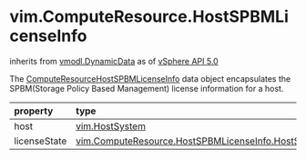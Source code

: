 vim.ComputeResource.HostSPBMLicenseInfo
=======================================
inherits from [vmodl.DynamicData](docs/vmodl.DynamicData.md)
as of [vSphere API 5.0](vim.version.md#vim.version.version7)


The <a href="vim.ComputeResource.HostSPBMLicenseInfo.md">ComputeResourceHostSPBMLicenseInfo</a> data object   encapsulates the SPBM(Storage Policy Based Management) license   information for a host.

| property | type | optional | priv | desc |
|:---------|:-----|:---------|:-----|:-----|
| host | [vim.HostSystem](vim.HostSystem.md "vim.HostSystem") | None | None |  |
| licenseState | [vim.ComputeResource.HostSPBMLicenseInfo.HostSPBMLicenseState](vim.ComputeResource.HostSPBMLicenseInfo.HostSPBMLicenseState.md "vim.ComputeResource.HostSPBMLicenseInfo.HostSPBMLicenseState") | None | None |  |


